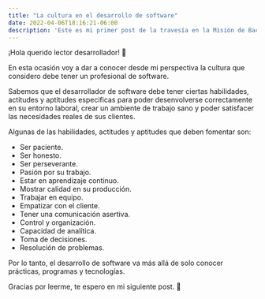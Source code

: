 ```yaml
---
title: "La cultura en el desarrollo de software"
date: 2022-04-06T18:16:21-06:00
description: 'Este es mi primer post de la travesía en la Misión de Backend con Node JS de Launch X.'
---
```


¡Hola querido lector desarrollador! 👋

En esta ocasión voy a dar a conocer desde mi perspectiva la cultura que considero debe tener un profesional de software.

Sabemos que el desarrollador de software debe tener ciertas habilidades, actitudes y aptitudes especificas para poder desenvolverse correctamente en su entorno laboral, crear un ambiente de trabajo sano y poder satisfacer las necesidades reales de sus clientes.

Algunas de las habilidades, actitudes y aptitudes que deben fomentar son:

- Ser paciente.
- Ser honesto.
- Ser perseverante.
- Pasión por su trabajo.
- Estar en aprendizaje continuo.
- Mostrar calidad en su producción. 
- Trabajar en equipo. 
- Empatizar con el cliente.
- Tener una comunicación asertiva.
- Control y organización. 
- Capacidad de analítica.
- Toma de decisiones. 
- Resolución de problemas.

Por lo tanto, el desarrollo de software va más allá de solo conocer prácticas, programas y tecnologías. 


Gracias por leerme, te espero en mi siguiente post. 🚀

